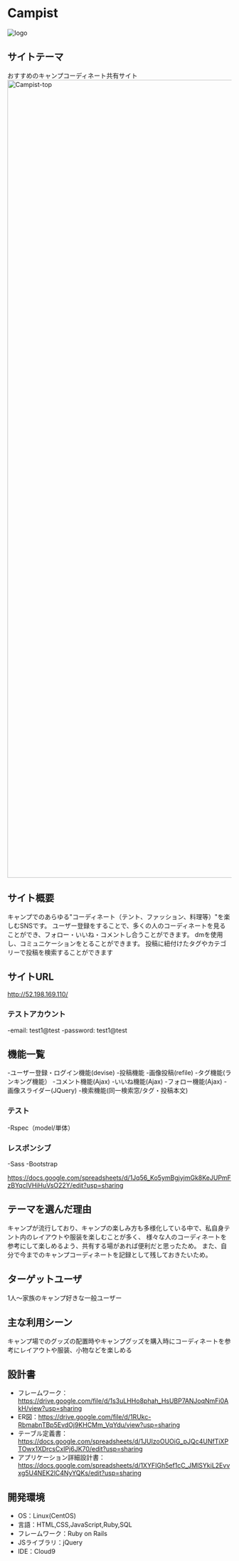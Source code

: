 # Campist
![logo](https://user-images.githubusercontent.com/84080353/131309309-6e676456-a744-416c-8076-62f78274cf79.png)

## サイトテーマ
おすすめのキャンプコーディネート共有サイト
<img width="1792" alt="Campist-top" src="https://user-images.githubusercontent.com/84080353/131299832-35359fe1-a200-47c1-9e65-aad9e35b5609.png">

## サイト概要
キャンプでのあらゆる"コーディネート（テント、ファッション、料理等）"を楽しむSNSです。
ユーザー登録をすることで、多くの人のコーディネートを見ることができ、フォロー・いいね・コメントし合うことができます。
dmを使用し、コミュニケーションをとることができます。
投稿に紐付けたタグやカテゴリーで投稿を検索することができます

## サイトURL
http://52.198.169.110/

### テストアカウント
-email: test1@test
-password: test1@test

## 機能一覧
-ユーザー登録・ログイン機能(devise)
-投稿機能
  -画像投稿(refile)
  -タグ機能(ランキング機能）
-コメント機能(Ajax)
-いいね機能(Ajax)
-フォロー機能(Ajax)
-画像スライダー(JQuery)
-検索機能(同一検索窓/タグ・投稿本文)

### テスト
-Rspec（model/単体）

### レスポンシブ
-Sass
-Bootstrap

https://docs.google.com/spreadsheets/d/1Jq56_Ko5ymBgjyjmGk8KeJUPmFzBYqclVHiHuVsO22Y/edit?usp=sharing

## テーマを選んだ理由
キャンプが流行しており、キャンプの楽しみ方も多様化している中で、私自身テント内のレイアウトや服装を楽しむことが多く、
様々な人のコーディネートを参考にして楽しめるよう、共有する場があれば便利だと思ったため。
また、自分で今までのキャンプコーディネートを記録として残しておきたいため。

## ターゲットユーザ
1人〜家族のキャンプ好きな一般ユーザー

## 主な利用シーン
キャンプ場でのグッズの配置時やキャンプグッズを購入時にコーディネートを参考にレイアウトや服装、小物などを楽しめる

## 設計書
- フレームワーク：https://drive.google.com/file/d/1s3uLHHo8phah_HsUBP7ANJoqNmFi0AkH/view?usp=sharing
- ER図：https://drive.google.com/file/d/1RUkc-RbmabnTBp5EvdOj9KHCMm_VqYdu/view?usp=sharing
- テーブル定義書：https://docs.google.com/spreadsheets/d/1JUIzoOUOiG_pJQc4UNfTiXPTOwx1XDrcsCxIPj6JK70/edit?usp=sharing
- アプリケーション詳細設計書：https://docs.google.com/spreadsheets/d/1XYFIGh5ef1cC_JMlSYkiL2Evvxg5U4NEK2lC4NyYQKs/edit?usp=sharing

## 開発環境
- OS：Linux(CentOS)
- 言語：HTML,CSS,JavaScript,Ruby,SQL
- フレームワーク：Ruby on Rails
- JSライブラリ：jQuery
- IDE：Cloud9
